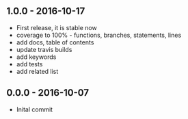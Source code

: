 

## 1.0.0 - 2016-10-17
- First release, it is stable now
- coverage to 100% - functions, branches, statements, lines
- add docs, table of contents
- update travis builds
- add keywords
- add tests
- add related list

## 0.0.0 - 2016-10-07
- Inital commit